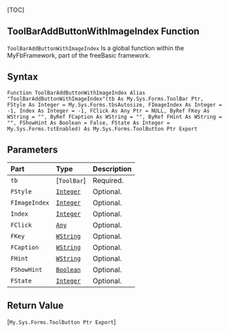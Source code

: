 [TOC]
## ToolBarAddButtonWithImageIndex Function

`ToolBarAddButtonWithImageIndex` Is a global function within the MyFbFramework, part of the freeBasic framework.
## Syntax

```freeBasic
Function ToolBarAddButtonWithImageIndex Alias "ToolBarAddButtonWithImageIndex"(tb As My.Sys.Forms.ToolBar Ptr, FStyle As Integer = My.Sys.Forms.tbsAutosize, FImageIndex As Integer = -1, Index As Integer = -1, FClick As Any Ptr = NULL, ByRef FKey As WString = "", ByRef FCaption As WString = "", ByRef FHint As WString = "", FShowHint As Boolean = False, FState As Integer = My.Sys.Forms.tstEnabled) As My.Sys.Forms.ToolButton Ptr Export
```

## Parameters

|Part|Type|Description|
| :------------ | :------------ | :------------ |
|`tb`|[`ToolBar`]|Required.|
|`FStyle`|[`Integer`]("https://www.freebasic.net/wiki/KeyPgInteger")|Optional.|
|`FImageIndex`|[`Integer`]("https://www.freebasic.net/wiki/KeyPgInteger")|Optional.|
|`Index`|[`Integer`]("https://www.freebasic.net/wiki/KeyPgInteger")|Optional.|
|`FClick`|[`Any`]("https://www.freebasic.net/wiki/KeyPgAny")|Optional.|
|`FKey`|[`WString`]("https://www.freebasic.net/wiki/KeyPgWString")|Optional.|
|`FCaption`|[`WString`]("https://www.freebasic.net/wiki/KeyPgWString")|Optional.|
|`FHint`|[`WString`]("https://www.freebasic.net/wiki/KeyPgWString")|Optional.|
|`FShowHint`|[`Boolean`]("https://www.freebasic.net/wiki/KeyPgBoolean")|Optional.|
|`FState`|[`Integer`]("https://www.freebasic.net/wiki/KeyPgInteger")|Optional.|

## Return Value
[`My.Sys.Forms.ToolButton Ptr Export`]

